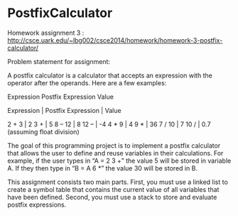 # PostfixCalculator

Homework assignment 3 : http://csce.uark.edu/~lbg002/csce2014/homework/homework-3-postfix-calculator/

Problem statement for assignment:

A postfix calculator is a calculator that accepts an expression with the operator after the operands. Here are a few examples:

Expression	Postfix Expression	Value

Expression | Postfix Expression | Value

  2 + 3    |       2 3 +        |   5
  8 – 12   |	     8 12 –	      |  -4
  4 * 9    |	     4 9 *	      |  36
  7 / 10   |	     7 10 /       |	 0.7 (assuming float division)
  
The goal of this programming project is to implement a postfix calculator that allows the user to define and reuse variables in their calculations. For example, if the user types in “A = 2 3 +” the value 5 will be stored in variable A. If they then type in “B = A 6 *” the value 30 will be stored in B.

This assignment consists two main parts. First, you must use a linked list to create a symbol table that contains the current value of all variables that have been defined. Second, you must use a stack to store and evaluate postfix expressions.

